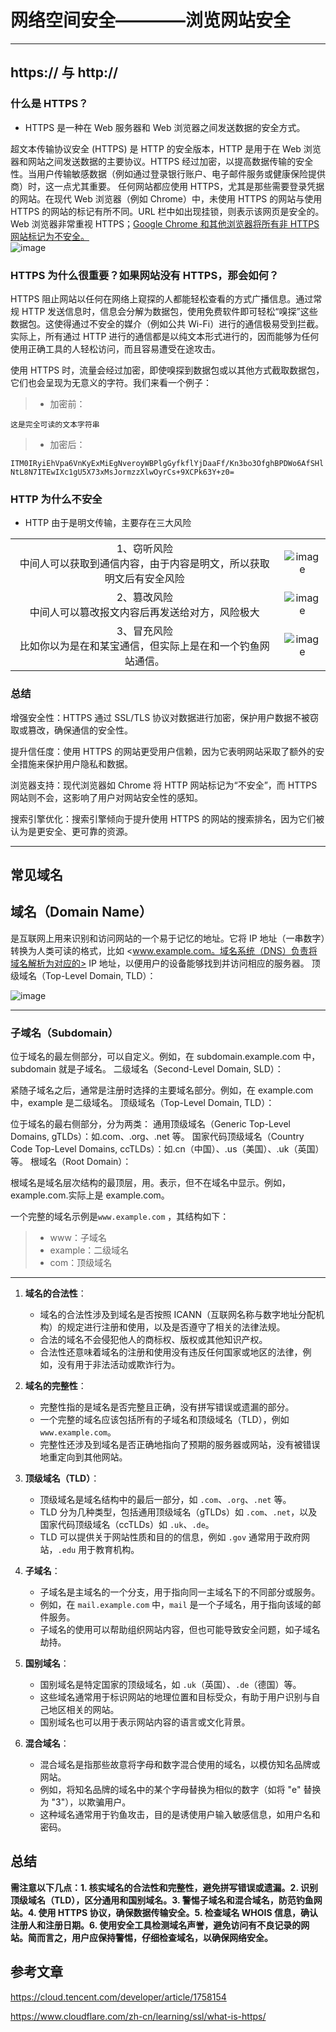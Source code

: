 # 网络空间安全————浏览网站安全

---

## https:// 与 http://

### 什么是 HTTPS？

- HTTPS 是一种在 Web 服务器和 Web 浏览器之间发送数据的安全方式。

超文本传输协议安全 (HTTPS) 是 HTTP 的安全版本，HTTP 是用于在 Web 浏览器和网站之间发送数据的主要协议。HTTPS 经过加密，以提高数据传输的安全性。当用户传输敏感数据（例如通过登录银行账户、电子邮件服务或健康保险提供商）时，这一点尤其重要。
任何网站都应使用 HTTPS，尤其是那些需要登录凭据的网站。在现代 Web 浏览器（例如 Chrome）中，未使用 HTTPS 的网站与使用 HTTPS 的网站的标记有所不同。URL 栏中如出现挂锁，则表示该网页是安全的。Web 浏览器非常重视 HTTPS；[Google Chrome 和其他浏览器将所有非 HTTPS 网站标记为不安全。](https://www.cloudflare.com/learning/ssl/why-use-https/) </br>
![image](https://github.com/user-attachments/assets/7903824d-137b-4ceb-80d0-81325bbf5877)

### HTTPS 为什么很重要？如果网站没有 HTTPS，那会如何？

HTTPS 阻止网站以任何在网络上窥探的人都能轻松查看的方式广播信息。通过常规 HTTP 发送信息时，信息会分解为数据包，使用免费软件即可轻松“嗅探”这些数据包。这使得通过不安全的媒介（例如公共 Wi-Fi）进行的通信极易受到拦截。实际上，所有通过 HTTP 进行的通信都是以纯文本形式进行的，因而能够为任何使用正确工具的人轻松访问，而且容易遭受在途攻击。

使用 HTTPS 时，流量会经过加密，即使嗅探到数据包或以其他方式截取数据包，它们也会呈现为无意义的字符。我们来看一个例子：

> - 加密前：</br>

`这是完全可读的文本字符串`

> - 加密后：</br>

`ITM0IRyiEhVpa6VnKyExMiEgNveroyWBPlgGyfkflYjDaaFf/Kn3bo3OfghBPDWo6AfSHlNtL8N7ITEwIXc1gU5X73xMsJormzzXlwOyrCs+9XCPk63Y+z0=`

### HTTP 为什么不安全

- HTTP 由于是明文传输，主要存在三大风险

|                                                                                     |                                                                                           |
| :---------------------------------------------------------------------------------: | :---------------------------------------------------------------------------------------: |
| 1、窃听风险 <br> 中间人可以获取到通信内容，由于内容是明文，所以获取明文后有安全风险 | ![image](https://github.com/user-attachments/assets/90d82d50-8d3c-4c7d-9f9b-e8b55ce89fb7) |
|           2、篡改风险 <br> 中间人可以篡改报文内容后再发送给对方，风险极大           | ![image](https://github.com/user-attachments/assets/3ba95012-58be-4132-b9bd-31cda09bed3f) |
|     3、冒充风险 <br> 比如你以为是在和某宝通信，但实际上是在和一个钓鱼网站通信。     | ![image](https://github.com/user-attachments/assets/1807e749-aa5d-4c5c-a21e-f1b342ef8a02) |

### 总结

增强安全性：HTTPS 通过 SSL/TLS 协议对数据进行加密，保护用户数据不被窃取或篡改，确保通信的安全性。

提升信任度：使用 HTTPS 的网站更受用户信赖，因为它表明网站采取了额外的安全措施来保护用户隐私和数据。

浏览器支持：现代浏览器如 Chrome 将 HTTP 网站标记为“不安全”，而 HTTPS 网站则不会，这影响了用户对网站安全性的感知。

搜索引擎优化：搜索引擎倾向于提升使用 HTTPS 的网站的搜索排名，因为它们被认为是更安全、更可靠的资源。

---

## 常见域名

## 域名（Domain Name）

是互联网上用来识别和访问网站的一个易于记忆的地址。它将 IP 地址（一串数字）转换为人类可读的格式，比如 <www.example.com。域名系统（DNS）负责将域名解析为对应的> IP 地址，以便用户的设备能够找到并访问相应的服务器。
顶级域名（Top-Level Domain, TLD）： </br>

![image](https://github.com/user-attachments/assets/29a37ddd-379c-452d-98c4-1e7b43bce374)

---

### 子域名（Subdomain）

位于域名的最左侧部分，可以自定义。例如，在 subdomain.example.com 中，subdomain 就是子域名。
二级域名（Second-Level Domain, SLD）：

紧随子域名之后，通常是注册时选择的主要域名部分。例如，在 example.com 中，example 是二级域名。
顶级域名（Top-Level Domain, TLD）：

位于域名的最右侧部分，分为两类：
通用顶级域名（Generic Top-Level Domains, gTLDs）：如.com、.org、.net 等。
国家代码顶级域名（Country Code Top-Level Domains, ccTLDs）：如.cn（中国）、.us（美国）、.uk（英国）等。
根域名（Root Domain）：

根域名是域名层次结构的最顶层，用。表示，但不在域名中显示。例如，example.com.实际上是 example.com。

一个完整的域名示例是`www.example.com` ，其结构如下：

> - www：子域名
> - example：二级域名
> - com：顶级域名

---

1. **域名的合法性**：

   - 域名的合法性涉及到域名是否按照 ICANN（互联网名称与数字地址分配机构）的规定进行注册和使用，以及是否遵守了相关的法律法规。
   - 合法的域名不会侵犯他人的商标权、版权或其他知识产权。
   - 合法性还意味着域名的注册和使用没有违反任何国家或地区的法律，例如，没有用于非法活动或欺诈行为。

2. **域名的完整性**：

   - 完整性指的是域名是否完整且正确，没有拼写错误或遗漏的部分。
   - 一个完整的域名应该包括所有的子域名和顶级域名（TLD），例如 `www.example.com`。
   - 完整性还涉及到域名是否正确地指向了预期的服务器或网站，没有被错误地重定向到其他网站。

3. **顶级域名（TLD）**：

   - 顶级域名是域名结构中的最后一部分，如 `.com`、`.org`、`.net` 等。
   - TLD 分为几种类型，包括通用顶级域名（gTLDs）如 `.com`、`.net`，以及国家代码顶级域名（ccTLDs）如 `.uk`、`.de`。
   - TLD 可以提供关于网站性质和目的的信息，例如 `.gov` 通常用于政府网站，`.edu` 用于教育机构。

4. **子域名**：

   - 子域名是主域名的一个分支，用于指向同一主域名下的不同部分或服务。
   - 例如，在 `mail.example.com` 中，`mail` 是一个子域名，用于指向该域的邮件服务。
   - 子域名的使用可以帮助组织网站内容，但也可能导致安全问题，如子域名劫持。

5. **国别域名**：

   - 国别域名是特定国家的顶级域名，如 `.uk`（英国）、`.de`（德国）等。
   - 这些域名通常用于标识网站的地理位置和目标受众，有助于用户识别与自己地区相关的网站。
   - 国别域名也可以用于表示网站内容的语言或文化背景。

6. **混合域名**：
   - 混合域名是指那些故意将字母和数字混合使用的域名，以模仿知名品牌或网站。
   - 例如，将知名品牌的域名中的某个字母替换为相似的数字（如将 "e" 替换为 "3"），以欺骗用户。
   - 这种域名通常用于钓鱼攻击，目的是诱使用户输入敏感信息，如用户名和密码。

## 总结

**需注意以下几点：1. 核实域名的合法性和完整性，避免拼写错误或遗漏。2. 识别顶级域名（TLD），区分通用和国别域名。3. 警惕子域名和混合域名，防范钓鱼网站。4. 使用 HTTPS 协议，确保数据传输安全。5. 检查域名 WHOIS 信息，确认注册人和注册日期。6. 使用安全工具检测域名声誉，避免访问有不良记录的网站。简而言之，用户应保持警惕，仔细检查域名，以确保网络安全。**

## 参考文章

<https://cloud.tencent.com/developer/article/1758154>

<https://www.cloudflare.com/zh-cn/learning/ssl/what-is-https/>
